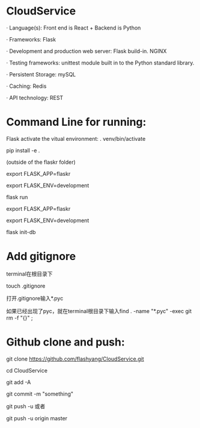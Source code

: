 # CloudService

· Language(s): Front end is React + Backend is Python 
		     
· Frameworks: Flask

· Development and production web server:  Flask build-in. NGINX

· Testing frameworks: unittest module built in to the Python standard library. 

· Persistent Storage: mySQL

· Caching: Redis

· API technology: REST






# Command Line for running:
Flask activate the vitual environment:
. venv/bin/activate

pip install -e .

(outside of the flaskr folder)

export FLASK_APP=flaskr

export FLASK_ENV=development

flask run

export FLASK_APP=flaskr

export FLASK_ENV=development

flask init-db


# Add gitignore
terminal在根目录下

touch .gitignore

打开.gitignore输入*.pyc

如果已经出现了pyc，就在terminal根目录下输入find . -name "*.pyc" -exec git rm -f "{}" \;



# Github clone and push:

git clone https://github.com/flashyang/CloudService.git

cd CloudService

git add -A

git commit -m "something"

git push -u 或者

git push -u origin master

